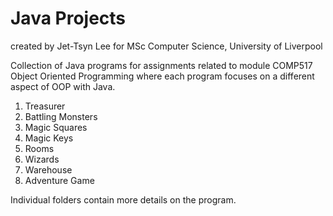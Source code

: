 # Java Projects
created by Jet-Tsyn Lee for MSc Computer Science, University of Liverpool

Collection of Java programs for assignments related to module COMP517 Object Oriented Programming where each program focuses on a different aspect of OOP with Java.

1. Treasurer
2. Battling Monsters
3. Magic Squares
4. Magic Keys
5. Rooms
6. Wizards
7. Warehouse
8. Adventure Game

Individual folders contain more details on the program.
